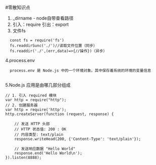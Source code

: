 #零散知识点  
1. _dirname - node自带查看路径
2. 引入：require 引出：export
3. 文件fs
```
  const fs = require('fs')
  fs.readdirSunc('./')//读取文件位置（同步）
  fs.readdir('./',(err,data)=>{//操作})（异步）
```
4.process.env
```
  process.env 是 Node.js 中的一个环境对象。其中保存着系统的环境的变量信息
  
```
5.Node.js 应用是由哪几部分组成
```
// 1. 引入 required 模块
var http = require("http");
// 2. 创建服务器
var http = require('http');
http.createServer(function (request, response) {

    // 发送 HTTP 头部 
    // HTTP 状态值: 200 : OK
    // 内容类型: text/plain
    response.writeHead(200, {'Content-Type': 'text/plain'});

    // 发送响应数据 "Hello World"
    response.end('Hello World\n');
}).listen(8888);

```
